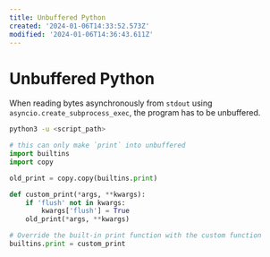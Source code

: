 ```yaml
---
title: Unbuffered Python
created: '2024-01-06T14:33:52.573Z'
modified: '2024-01-06T14:36:43.611Z'
---
```


# Unbuffered Python

When reading bytes asynchronously from `stdout` using `asyncio.create_subprocess_exec`, the program has to be unbuffered.

```bash
python3 -u <script_path>
```

```python
# this can only make `print` into unbuffered
import builtins
import copy

old_print = copy.copy(builtins.print)

def custom_print(*args, **kwargs):
    if 'flush' not in kwargs:
        kwargs['flush'] = True
    old_print(*args, **kwargs)

# Override the built-in print function with the custom function
builtins.print = custom_print
```
